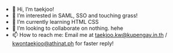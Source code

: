 - 👋 Hi, I’m taekjoo!
- 👀 I’m interested in SAML, SSO and touching grass!
- 🌱 I’m currently learning HTML CSS
- 💞️ I’m looking to collaborate on nothing. hehe
- 📫 How to reach me: Email me at taekjoo.kw@kupengay.in.th / kwontaekjoo@athinat.ph for faster reply!

<!---
Kookiezeee/Kookiezeee is a ✨ special ✨ repository because its `README.md` (this file) appears on your GitHub profile.
You can click the Preview link to take a look at your changes.
--->
